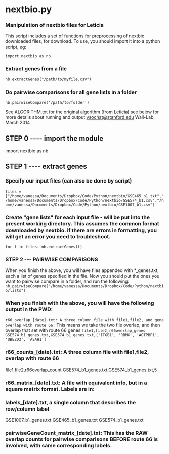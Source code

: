# nextbio.py  
### Manipulation of nextbio files for Leticia

This script includes a set of functions for preprocessing of nextbio downloaded files, for download.  To use, you should import it into a python script, eg:

`import nextbio as nb`

### Extract genes from a file
`nb.extractGenes("/path/to/myfile.csv")`

### Do pairwise comparisons for all gene lists in a folder
`nb.pairwiseCompare('/path/to/folder')`

See ALGORITHM.txt for the original algorithm (from Leticia) 
see below for more details about running and output
vsochat@stanford.edu
Wall-Lab, March 2014


## STEP 0 ---- import the module
import nextbio as nb


## STEP 1 ---- extract genes

### Specify our input files (can also be done by script)
`files = ["/home/vanessa/Documents/Dropbox/Code/Python/nextbio/GSE465_b1.txt","/home/vanessa/Documents/Dropbox/Code/Python/nextbio/GSE574_b1.csv","/home/vanessa/Documents/Dropbox/Code/Python/nextbio/GSE1007_b1.csv"]`

### Create "gene lists" for each input file - will be put into the present working directory. This assumes the common format downloaded by nextbio.  if there are errors in formatting, you will get an error you need to troubleshoot.
`for f in files:
  nb.extractGenes(f)`

### STEP 2 --- PAIRWISE COMPARISONS
When you finish the above, you will have files appended with *_genes.txt, each a list of genes specified in the file.  Now you should put the ones you want to pairwise compare in a folder, and run the following:
`nb.pairwiseCompare("/home/vanessa/Documents/Dropbox/Code/Python/nextbio/lists")`

### When you finish with the above, you will have the following output in the PWD:
`r66_overlap_[date].txt: A three column file with file1,file2, and gene overlap with route 66:`
This means we take the two file overlap, and then overlap that set with route 66 genes
`file1,file2,r66overlap_genes
GSE574_b1_genes.txt,GSE574_b1_genes.txt,['ITGB1', 'RBMX', 'AGTPBP1', 'UBE2D3', 'ASAH1']`

### r66_counts_[date}.txt: A three column file with file1,file2, overlap with route 66
file1,file2,r66overlap_count
GSE574_b1_genes.txt,GSE574_b1_genes.txt,5

### r66_matrix_[date].txt: A file with equivalent info, but in a square matrix format.  Labels are in:
### labels_[date].txt, a single column that describes the row/column label
GSE1007_b1_genes.txt
GSE465_b1_genes.txt
GSE574_b1_genes.txt

### pairwiseGeneCount_matrix_[date].txt:  This has the RAW overlap counts for pairwise comparisons BEFORE route 66 is involved, with same corresponding labels.
